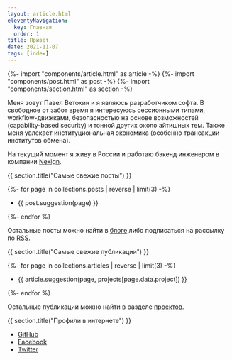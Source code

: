 ```yaml
---
layout: article.html
eleventyNavigation:
  key: Главная
  order: 1
title: Привет
date: 2021-11-07
tags: [index]
---
```

{%- import "components/article.html" as article -%}
{%- import "components/post.html" as post -%}
{%- import "components/section.html" as section -%}

Меня зовут Павел Ветохин и я являюсь разработчиком софта. В свободное от забот время я интересуюсь
сессионными типами, workflow-движками, безопасностью на основе возможностей (capability-based
security) и тонной других около айтишных тем. Также меня увлекает институциональная
экономика (особенно трансакции институтов обмена).

На текущий момент я живу в России и работаю бэкенд инженером в
компании [Nexign](https://nexign.com).

{{ section.title("Самые свежие посты") }}

{%- for page in collections.posts | reverse | limit(3) -%}
<ul>
  <li>
    {{ post.suggestion(page) }}
  </li>
</ul>
{%- endfor %}

Остальные посты можно найти в [блоге](/blog/) либо
подписаться на рассылку по [RSS](/feed.xml).

{{ section.title("Самые свежие публикации") }}

{%- for page in collections.articles | reverse | limit(3) -%}
<ul>
  <li>
    {{ article.suggestion(page, projects[page.data.project]) }}
  </li>
</ul>
{%- endfor %}

Остальные публикации можно найти в разделе [проектов](/work/).

{{ section.title("Профили в интернете") }}

* [GitHub](https://github.com/pavetok)
* [Facebook](https://www.facebook.com/pavel.vetokhin)
* [Twitter](https://twitter.com/pavetok)
